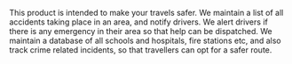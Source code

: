 This product is intended to make your travels safer. We maintain a list of all accidents taking place in an area, and notify drivers. We alert drivers if there is any emergency in their area so that help can be dispatched. We maintain a database of all schools and hospitals, fire stations etc, and also track crime related incidents, so that travellers can opt for a safer route.
